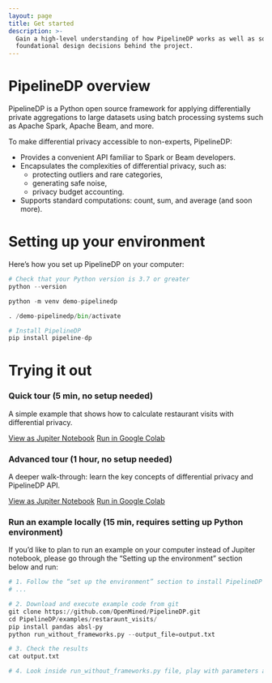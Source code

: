 ```yaml
---
layout: page
title: Get started
description: >-
  Gain a high-level understanding of how PipelineDP works as well as some of the
  foundational design decisions behind the project.
---
```


# PipelineDP overview

PipelineDP is a Python open source framework for applying differentially private aggregations to 
large datasets using batch processing systems such as Apache Spark, Apache Beam, and more.

To make differential privacy accessible to non-experts, PipelineDP:

* Provides a convenient API familiar to Spark or Beam developers.
* Encapsulates the complexities of differential privacy, such as:
  * protecting outliers and rare categories,
  * generating safe noise,
  * privacy budget accounting.
* Supports standard computations: count, sum, and average (and soon more).


# Setting up your environment
Here’s how you set up PipelineDP on your computer:

```python
# Check that your Python version is 3.7 or greater
python --version

python -m venv demo-pipelinedp

. /demo-pipelinedp/bin/activate

# Install PipelineDP
pip install pipeline-dp
```

# Trying it out
### Quick tour (5 min, no setup needed)

A simple example that shows how to calculate restaurant visits with differential privacy. 

<a class="c-hero__button c-button c-button--secondary" style="margin: 0px;" href="https://github.com/OpenMined/PipelineDP/blob/main/examples/quickstart.ipynb" target="_blank">View as Jupiter Notebook</a>
<a class="c-hero__button c-button c-button--primary" style="margin: 0px;" href="https://colab.research.google.com/github/OpenMined/PipelineDP/blob/main/examples/quickstart.ipynb" target="_blank">Run in Google Colab</a>

### Advanced tour (1 hour, no setup needed)
A deeper walk-through: learn the key concepts of differential privacy and PipelineDP API. 

<a class="c-hero__button c-button c-button--secondary" style="margin: 0px;" href="https://github.com/OpenMined/PipelineDP/blob/main/examples/restaurant_visits.ipynb" target="_blank">View as Jupiter Notebook</a>
<a class="c-hero__button c-button c-button--primary" style="margin: 0px;" href="https://colab.research.google.com/github/OpenMined/PipelineDP/blob/main/examples/restaurant_visits.ipynb" target="_blank">Run in Google Colab</a>

### Run an example locally (15 min, requires setting up Python environment)
If you’d like to plan to run an example on your computer instead of Jupiter notebook, please go through the “Setting up the environment” section below and run:

```python
# 1. Follow the “set up the environment” section to install PipelineDP
# ...

# 2. Download and execute example code from git
git clone https://github.com/OpenMined/PipelineDP.git
cd PipelineDP/examples/restaraunt_visits/
pip install pandas absl-py
python run_without_frameworks.py --output_file=output.txt

# 3. Check the results 
cat output.txt

# 4. Look inside run_without_frameworks.py file, play with parameters and metrics
```


